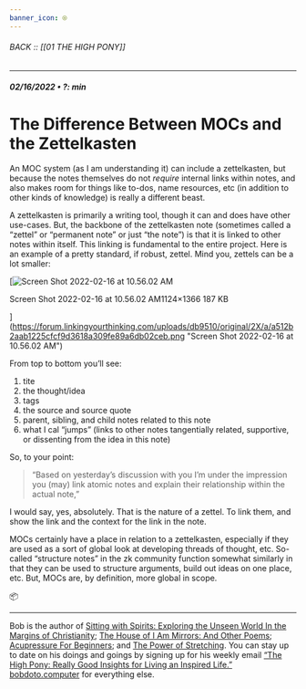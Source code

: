 ```yaml
---
banner_icon: ⍟
---
```


###### BACK :: [[01 THE HIGH PONY]]
---
##### 02/16/2022 • ?: min
# The Difference Between MOCs and the Zettelkasten

An MOC system (as I am understanding it) can include a zettelkasten, but because the notes themselves do not _require_ internal links within notes, and also makes room for things like to-dos, name resources, etc (in addition to other kinds of knowledge) is really a different beast.

A zettelkasten is primarily a writing tool, though it can and does have other use-cases. But, the backbone of the zettelkasten note (sometimes called a “zettel” or “permanent note” or just “the note”) is that it is linked to other notes within itself. This linking is fundamental to the entire project. Here is an example of a pretty standard, if robust, zettel. Mind you, zettels can be a lot smaller:

[![Screen Shot 2022-02-16 at 10.56.02 AM](https://forum.linkingyourthinking.com/uploads/db9510/optimized/2X/a/a512b2aab1225cfcf9d3618a309fe89a6db02ceb_2_411x500.png)

Screen Shot 2022-02-16 at 10.56.02 AM1124×1366 187 KB

](https://forum.linkingyourthinking.com/uploads/db9510/original/2X/a/a512b2aab1225cfcf9d3618a309fe89a6db02ceb.png "Screen Shot 2022-02-16 at 10.56.02 AM")

From top to bottom you’ll see:

1.  tite
2.  the thought/idea
3.  tags
4.  the source and source quote
5.  parent, sibling, and child notes related to this note
6.  what I cal “jumps” (links to other notes tangentially related, supportive, or dissenting from the idea in this note)

So, to your point:

> “Based on yesterday’s discussion with you I’m under the impression you (may) link atomic notes and explain their relationship within the actual note,”

I would say, yes, absolutely. That is the nature of a zettel. To link them, and show the link and the context for the link in the note.

MOCs certainly have a place in relation to a zettelkasten, especially if they are used as a sort of global look at developing threads of thought, etc. So-called “structure notes” in the zk community function somewhat similarly in that they can be used to structure arguments, build out ideas on one place, etc. But, MOCs are, by definition, more global in scope.

📦  
  

---

Bob is the author of [Sitting with Spirits: Exploring the Unseen World In the Margins of Christianity](https://www.amazon.com/Sitting-Spirits-Exploring-Margins-Christianity/dp/1648582192); [The House of I Am Mirrors: And Other Poems](https://www.amazon.com/gp/product/057888433X/ref=dbs_a_def_rwt_bibl_vppi_i3); [Acupressure For Beginners](https://www.amazon.com/gp/product/B089Q3QSRC/ref=dbs_a_def_rwt_bibl_vppi_i1); and [The Power of Stretching](https://www.amazon.com/gp/product/B08CRJ56KZ/ref=dbs_a_def_rwt_bibl_vppi_i0). You can stay up to date on his doings and goings by signing up for his weekly email [“The High Pony: Really Good Insights for Living an Inspired Life.”](https://mailchi.mp/8cc665f9d3f5/sign-up-for-the-newsletter) [bobdoto.computer](http://bobdoto.computer/) for everything else.
